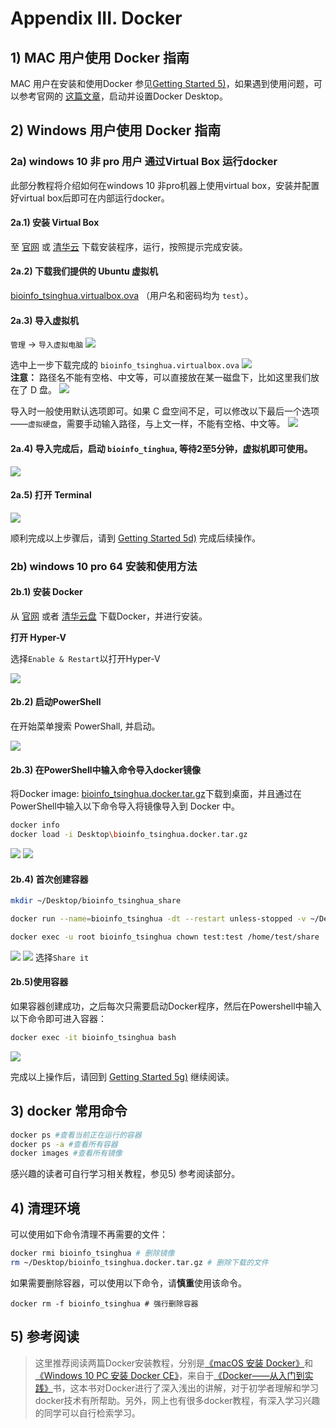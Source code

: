 # Appendix III. Docker

## 1\) MAC 用户使用 Docker 指南

MAC 用户在安装和使用Docker 参见[Getting Started 5\)](https://lulab.gitbooks.io/teaching/getting-started.html)，如果遇到使用问题，可以参考官网的 [这篇文章](https://docs.docker.com/docker-for-mac/)，启动并设置Docker Desktop。

## 2\) Windows 用户使用 Docker 指南

### 2a\) windows 10 非 pro 用户 通过Virtual Box 运行docker <a id="win-vb-use-docker"></a>

此部分教程将介绍如何在windows 10 非pro机器上使用virtual box，安装并配置好virtual box后即可在内部运行docker。

#### 2a.1\) 安装 Virtual Box

至 [官网](https://www.virtualbox.org/wiki/Downloads) 或 [清华云](https://cloud.tsinghua.edu.cn/f/89c75b51b5bd423aa92b/) 下载安装程序，运行，按照提示完成安装。

#### 2a.2\) 下载我们提供的 Ubuntu 虚拟机

[bioinfo\_tsinghua.virtualbox.ova](https://cloud.tsinghua.edu.cn/f/c91ec26fc5774303a5df/) （用户名和密码均为 `test`）。

#### 2a.3\) 导入虚拟机

`管理` -&gt; `导入虚拟电脑` ![](../.gitbook/assets/vm-1.png)

选中上一步下载完成的 `bioinfo_tsinghua.virtualbox.ova` ![](../.gitbook/assets/vm-2.png)   
 **注意：** 路径名不能有空格、中文等，可以直接放在某一磁盘下，比如这里我们放在了 D 盘。 ![](../.gitbook/assets/vm-3.png)

导入时一般使用默认选项即可。如果 C 盘空间不足，可以修改以下最后一个选项——`虚拟硬盘`，需要手动输入路径，与上文一样，不能有空格、中文等。 ![](../.gitbook/assets/vm-4.png)

#### 2a.4\) 导入完成后，启动 `bioinfo_tinghua`, 等待2至5分钟，虚拟机即可使用。

![](../.gitbook/assets/vm-5.png)

#### 2a.5\) 打开 Terminal

![](../.gitbook/assets/ubuntu-terminal.gif)

顺利完成以上步骤后，请到 [Getting Started 5d\)](../getting-started.md#load-image) 完成后续操作。

### 2b\) windows 10 pro 64 安装和使用方法 <a id="win-pro-use-docker"></a>

#### 2b.1\) 安装 Docker

从 [官网](https://store.docker.com/editions/community/docker-ce-desktop-windows) 或者 [清华云盘](https://cloud.tsinghua.edu.cn/f/a28251b47d0e471a8d8f/) 下载Docker，并进行安装。

**打开 Hyper-V**

选择`Enable & Restart`以打开Hyper-V

![](../.gitbook/assets/win_docker5.png)

#### 2b.2\) 启动PowerShell

在开始菜单搜索 PowerShall, 并启动。

![](../.gitbook/assets/win_docker6.png)

#### 2b.3\) 在PowerShell中输入命令导入docker镜像

将Docker image: [bioinfo\_tsinghua.docker.tar.gz](https://cloud.tsinghua.edu.cn/f/b8dcdfa425ba4880b4f3/)下载到桌面，并且通过在PowerShell中输入以下命令导入将镜像导入到 Docker 中。

```bash
docker info
docker load -i Desktop\bioinfo_tsinghua.docker.tar.gz
```

![](../.gitbook/assets/win_docker7.png) ![](../.gitbook/assets/win_docker8.png)

#### 2b.4\) 首次创建容器

```bash
mkdir ~/Desktop/bioinfo_tsinghua_share

docker run --name=bioinfo_tsinghua -dt --restart unless-stopped -v ~/Desktop/bioinfo_tsinghua_share:/home/test/share bioinfo_tsinghua

docker exec -u root bioinfo_tsinghua chown test:test /home/test/share  # Windows 10 pro set dir use root as default user, we need to set it be owned by test
```

![](../.gitbook/assets/win_docker9.png) ![](../.gitbook/assets/win_docker10.png) 选择`Share it`

#### 2b.5\)使用容器

如果容器创建成功，之后每次只需要启动Docker程序，然后在Powershell中输入以下命令即可进入容器：

```bash
docker exec -it bioinfo_tsinghua bash
```

![](../.gitbook/assets/win_docker11.png)

完成以上操作后，请回到 [Getting Started 5g\)](../getting-started.md#recover-container) 继续阅读。

## 3\) docker 常用命令

```bash
docker ps #查看当前正在运行的容器
docker ps -a #查看所有容器
docker images #查看所有镜像
```

感兴趣的读者可自行学习相关教程，参见5\) 参考阅读部分。

## 4\) 清理环境

可以使用如下命令清理不再需要的文件：

```bash
docker rmi bioinfo_tsinghua # 删除镜像
rm ~/Desktop/bioinfo_tsinghua.docker.tar.gz # 删除下载的文件
```

如果需要删除容器，可以使用以下命令，请**慎重**使用该命令。

```text
docker rm -f bioinfo_tsinghua # 强行删除容器
```

## 5\) 参考阅读

> 这里推荐阅读两篇Docker安装教程，分别是[《macOS 安装 Docker》](https://yeasy.gitbooks.io/docker_practice/install/mac.html)和[《Windows 10 PC 安装 Docker CE》](https://yeasy.gitbooks.io/docker_practice/install/windows.html)，来自于[《Docker——从入门到实践》](https://legacy.gitbook.com/book/yeasy/docker_practice/details)书，这本书对Docker进行了深入浅出的讲解，对于初学者理解和学习docker技术有所帮助。另外，网上也有很多docker教程，有深入学习兴趣的同学可以自行检索学习。

